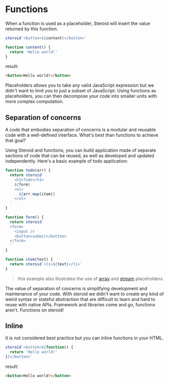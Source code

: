 # Functions

When a function is used as a placeholder, Steroid will insert the value returned by this function.

```js
steroid`<button>${content}</button>`

function content() {
  return 'Hello world!'
}
```

result:

```html
<button>Hello world!</button>
```

Placeholders allows you to take any valid JavaScript expression but we didn't want to limit you to just a subset of JavaScript. Using functions as placeholders, you can then decompose your code into smaller units with more complex computation.


## Separation of concerns

A code that embodies separation of concerns is a modular and reusable code with a well-defined interface. What's best than functions to achieve that goal?

Using Steroid and functions, you can build application made of separate sections of code that can be reused, as well as developed and updated independently. Here's a basic example of todo application:

```js
function todo(arr) {
  return steroid`
    <h1>Todo</h1>
    ${form}
    <ul>
      ${arr.map(item)}
    </ul>
  `
}

function form() {
  return steroid`
  <form>
    <input />
    <button>submit</button>
  </form>
  `
}

function item(text) {
  return steroid`<li>${text}</li>`
}
```

  > this example also illustrates the use of [array](/doc/placeholders/array.md) and [stream](/doc/placeholders/stream.md) placeholders.

The value of separation of concerns is simplifying development and maintenance of your code. With steroid we didn't want to create any kind of weird syntax or stateful abstraction that are difficult to learn and hard to reuse with native APIs. Framework and libraries come and go, functions aren't. Functions on steroid!

## Inline

It is not considered best practice but you can inline functions in your HTML.

```js
steroid`<button>${function() {
  return 'Hello world!'
}}</button>`
```

result:

```html
<button>Hello world!</button>
```
